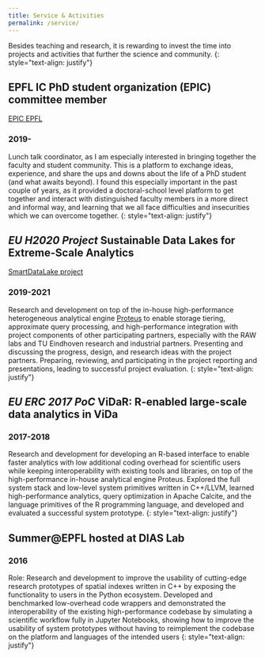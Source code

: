 ```yaml
---
title: Service & Activities
permalink: /service/
---
```


Besides teaching and research, it is rewarding to invest the time into projects and activities that further the science and community. {: style="text-align: justify"}

## EPFL IC PhD student organization (EPIC) committee member
[EPIC EPFL](epic.epfl.ch)
### 2019-
Lunch talk coordinator, as I am especially interested in bringing together the faculty and student community. This is a platform to exchange ideas, experience, and share the ups and downs about the life of a PhD student (and what awaits beyond). I found this especially important in the past couple of years, as it provided a doctoral-school level platform to get together and interact with distinguished faculty members in a more direct and informal way, and learning that we all face difficulties and insecurities which we can overcome together. {: style="text-align: justify"}

## *EU H2020 Project* Sustainable Data Lakes for Extreme-Scale Analytics
[SmartDataLake project](www.smartdatalake.eu)
### 2019-2021
Research and development on top of the in-house high-performance heterogeneous analytical
engine [Proteus](www.proteusdb.com) to enable storage tiering, approximate query processing, and high-performance integration with project components of other participating partners, especially with the RAW labs and TU Eindhoven research and industrial partners. Presenting and discussing the progress, design, and research ideas with the project partners. Preparing, reviewing, and participating in the project reporting and presentations, leading to successful project evaluation. {: style="text-align: justify"}

## *EU ERC 2017 PoC* ViDaR: R-enabled large-scale data analytics in ViDa
### 2017-2018
Research and development for developing an R-based interface to enable faster analytics with
low additional coding overhead for scientific users while keeping interoperability with existing tools and libraries, on top of the high-performance in-house analytical engine Proteus. Explored the full system stack and low-level system primitives written in C++/LLVM, learned high-performance analytics, query optimization in Apache Calcite, and the language primitives of the R programming language, and developed and evaluated a successful system prototype. {: style="text-align: justify"}

## Summer@EPFL hosted at DIAS Lab
### 2016
Role: Research and development to improve the usability of cutting-edge research prototypes of spatial indexes written in C++ by exposing the functionality to users in the Python ecosystem. Developed and benchmarked low-overhead code wrappers and demonstrated the interoperability of the existing high-performance codebase by simulating a scientific workflow fully in Jupyter Notebooks, showing how to improve the usability of system prototypes without having to reimplement the codebase on the platform and languages of the intended users {: style="text-align: justify"}

